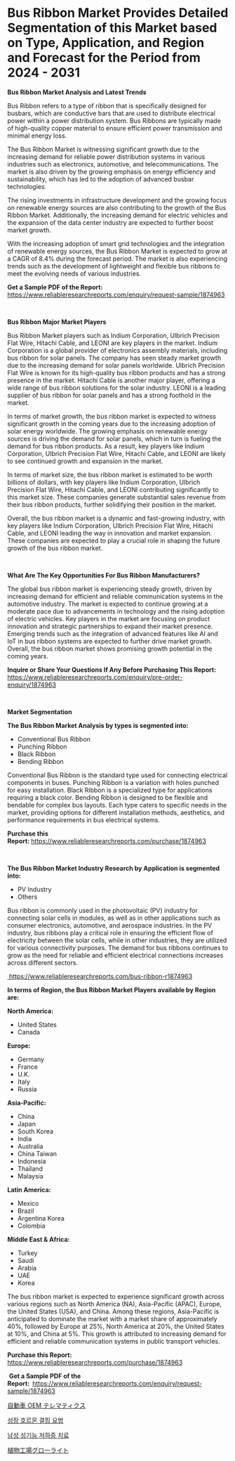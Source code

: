 <p><h1>Bus Ribbon Market Provides Detailed Segmentation of this Market based on Type, Application, and Region and Forecast for the Period from 2024 - 2031</h1></p><p><strong>Bus Ribbon Market Analysis and Latest Trends</strong></p>
<p><p>Bus Ribbon refers to a type of ribbon that is specifically designed for busbars, which are conductive bars that are used to distribute electrical power within a power distribution system. Bus Ribbons are typically made of high-quality copper material to ensure efficient power transmission and minimal energy loss.</p><p>The Bus Ribbon Market is witnessing significant growth due to the increasing demand for reliable power distribution systems in various industries such as electronics, automotive, and telecommunications. The market is also driven by the growing emphasis on energy efficiency and sustainability, which has led to the adoption of advanced busbar technologies.</p><p>The rising investments in infrastructure development and the growing focus on renewable energy sources are also contributing to the growth of the Bus Ribbon Market. Additionally, the increasing demand for electric vehicles and the expansion of the data center industry are expected to further boost market growth.</p><p>With the increasing adoption of smart grid technologies and the integration of renewable energy sources, the Bus Ribbon Market is expected to grow at a CAGR of 8.4% during the forecast period. The market is also experiencing trends such as the development of lightweight and flexible bus ribbons to meet the evolving needs of various industries.</p></p>
<p><strong>Get a Sample PDF of the Report:&nbsp;</strong> <a href="https://www.reliableresearchreports.com/enquiry/request-sample/1874963">https://www.reliableresearchreports.com/enquiry/request-sample/1874963</a></p>
<p>&nbsp;</p>
<p><strong>Bus Ribbon Major Market Players</strong></p>
<p><p>Bus Ribbon Market players such as Indium Corporation, Ulbrich Precision Flat Wire, Hitachi Cable, and LEONI are key players in the market. Indium Corporation is a global provider of electronics assembly materials, including bus ribbon for solar panels. The company has seen steady market growth due to the increasing demand for solar panels worldwide. Ulbrich Precision Flat Wire is known for its high-quality bus ribbon products and has a strong presence in the market. Hitachi Cable is another major player, offering a wide range of bus ribbon solutions for the solar industry. LEONI is a leading supplier of bus ribbon for solar panels and has a strong foothold in the market.</p><p>In terms of market growth, the bus ribbon market is expected to witness significant growth in the coming years due to the increasing adoption of solar energy worldwide. The growing emphasis on renewable energy sources is driving the demand for solar panels, which in turn is fueling the demand for bus ribbon products. As a result, key players like Indium Corporation, Ulbrich Precision Flat Wire, Hitachi Cable, and LEONI are likely to see continued growth and expansion in the market.</p><p>In terms of market size, the bus ribbon market is estimated to be worth billions of dollars, with key players like Indium Corporation, Ulbrich Precision Flat Wire, Hitachi Cable, and LEONI contributing significantly to this market size. These companies generate substantial sales revenue from their bus ribbon products, further solidifying their position in the market.</p><p>Overall, the bus ribbon market is a dynamic and fast-growing industry, with key players like Indium Corporation, Ulbrich Precision Flat Wire, Hitachi Cable, and LEONI leading the way in innovation and market expansion. These companies are expected to play a crucial role in shaping the future growth of the bus ribbon market.</p></p>
<p>&nbsp;</p>
<p><strong>What Are The Key Opportunities For Bus Ribbon Manufacturers?</strong></p>
<p><p>The global bus ribbon market is experiencing steady growth, driven by increasing demand for efficient and reliable communication systems in the automotive industry. The market is expected to continue growing at a moderate pace due to advancements in technology and the rising adoption of electric vehicles. Key players in the market are focusing on product innovation and strategic partnerships to expand their market presence. Emerging trends such as the integration of advanced features like AI and IoT in bus ribbon systems are expected to further drive market growth. Overall, the bus ribbon market shows promising growth potential in the coming years.</p></p>
<p><strong>Inquire or Share Your Questions If Any Before Purchasing This Report:</strong> <a href="https://www.reliableresearchreports.com/enquiry/pre-order-enquiry/1874963">https://www.reliableresearchreports.com/enquiry/pre-order-enquiry/1874963</a></p>
<p>&nbsp;</p>
<p><strong>Market Segmentation</strong></p>
<p><strong>The Bus Ribbon Market Analysis by types is segmented into:</strong></p>
<p><ul><li>Conventional Bus Ribbon</li><li>Punching Ribbon</li><li>Black Ribbon</li><li>Bending Ribbon</li></ul></p>
<p><p>Conventional Bus Ribbon is the standard type used for connecting electrical components in buses. Punching Ribbon is a variation with holes punched for easy installation. Black Ribbon is a specialized type for applications requiring a black color. Bending Ribbon is designed to be flexible and bendable for complex bus layouts. Each type caters to specific needs in the market, providing options for different installation methods, aesthetics, and performance requirements in bus electrical systems.</p></p>
<p><strong>Purchase this Report:&nbsp;</strong><a href="https://www.reliableresearchreports.com/purchase/1874963">https://www.reliableresearchreports.com/purchase/1874963</a></p>
<p>&nbsp;</p>
<p><strong>The Bus Ribbon Market Industry Research by Application is segmented into:</strong></p>
<p><ul><li>PV Industry</li><li>Others</li></ul></p>
<p><p>Bus ribbon is commonly used in the photovoltaic (PV) industry for connecting solar cells in modules, as well as in other applications such as consumer electronics, automotive, and aerospace industries. In the PV industry, bus ribbons play a critical role in ensuring the efficient flow of electricity between the solar cells, while in other industries, they are utilized for various connectivity purposes. The demand for bus ribbons continues to grow as the need for reliable and efficient electrical connections increases across different sectors.</p></p>
<p><a href="https://www.reliableresearchreports.com/bus-ribbon-r1874963">&nbsp;https://www.reliableresearchreports.com/bus-ribbon-r1874963</a></p>
<p><strong>In terms of Region, the Bus Ribbon Market Players available by Region are:</strong></p>
<p>
    <p> <strong> North America: </strong>
        <ul>
            <li>United States</li>
            <li>Canada</li>
        </ul>
        </p> 
    <p> <strong> Europe: </strong>
        <ul>
            <li>Germany</li>
            <li>France</li>
            <li>U.K.</li>
            <li>Italy</li>
            <li>Russia</li>
        </ul>
        </p> 
    <p> <strong> Asia-Pacific: </strong>
        <ul>
            <li>China</li>
            <li>Japan</li>
            <li>South Korea</li>
            <li>India</li>
            <li>Australia</li>
            <li>China Taiwan</li>
            <li>Indonesia</li>
            <li>Thailand</li>
            <li>Malaysia</li>
        </ul>
        </p> 
    <p> <strong> Latin America: </strong>
        <ul>
            <li>Mexico</li>
            <li>Brazil</li>
            <li>Argentina Korea</li>
            <li>Colombia</li>
        </ul>
        </p> 
    <p> <strong> Middle East & Africa: </strong>
        <ul>
            <li>Turkey</li>
            <li>Saudi</li>
            <li>Arabia</li>
            <li>UAE</li>
            <li>Korea</li>
        </ul>
    </p>
    </p>
<p><p>The bus ribbon market is expected to experience significant growth across various regions such as North America (NA), Asia-Pacific (APAC), Europe, the United States (USA), and China. Among these regions, Asia-Pacific is anticipated to dominate the market with a market share of approximately 40%, followed by Europe at 25%, North America at 20%, the United States at 10%, and China at 5%. This growth is attributed to increasing demand for efficient and reliable communication systems in public transport vehicles.</p></p>
<p><strong>Purchase this Report: </strong><a href="https://www.reliableresearchreports.com/purchase/1874963">https://www.reliableresearchreports.com/purchase/1874963</a></p>
<p>&nbsp;<strong>Get a Sample PDF of the Report:&nbsp;&nbsp;</strong><a href="https://www.reliableresearchreports.com/enquiry/request-sample/1874963">https://www.reliableresearchreports.com/enquiry/request-sample/1874963</a></p>
<p><strong></strong></p>
<p><p><a href="https://medium.com/@amandasantosxavier51/%E8%87%AA%E5%8B%95%E8%BB%8Aoem%E3%83%86%E3%83%AC%E3%83%9E%E3%83%86%E3%82%A3%E3%82%AF%E3%82%B9%E5%B8%82%E5%A0%B4-2024%E5%B9%B4%E3%81%8B%E3%82%892031%E5%B9%B4%E3%81%BE%E3%81%A7%E3%81%AE%E6%A5%AD%E7%95%8C%E5%8B%95%E5%90%91%E3%81%A8%E4%BA%88%E6%B8%AC-81ab7023f26f">自動車 OEM テレマティクス</a></p><p><a href="https://medium.com/@haroldwarren626/%EC%84%B1%EC%9E%A5-%ED%98%B8%EB%A5%B4%EB%AA%AC-%EA%B2%B0%ED%95%8D-%EC%B9%98%EB%A3%8C-%EC%8B%9C%EC%9E%A5-%EA%B7%9C%EB%AA%A8%EB%8A%94-%EC%97%B0%ED%8F%89%EA%B7%A0-%EC%84%B1%EC%9E%A5%EC%9C%A8-%EB%A1%9C-%EC%A6%9D%EA%B0%80%ED%95%98%EA%B3%A0-%EC%9E%88%EC%9C%BC%EB%A9%B0-%EC%9D%B4-%EB%B3%B4%EA%B3%A0%EC%84%9C%EB%8A%94-%EC%8B%9C%EC%9E%A5-%EC%84%B8%EB%B6%84%ED%99%94-%EC%84%B1%EC%9E%A5-%EB%B0%8F-2024%EB%85%84%EB%B6%80%ED%84%B0-2031%EB%85%84%EA%B9%8C%EC%A7%80%EC%9D%98-%EC%98%88%EC%B8%A1-%EB%B6%84%EC%84%9D%EC%9D%84-%EB%8B%A4%EB%A3%B9%EB%8B%88%EB%8B%A4-e9ff6fe05c38">성장 호르몬 결핍 요법</a></p><p><a href="https://medium.com/@haroldwarren626/%EB%82%A8%EC%84%B1-%EC%A0%80%EC%84%AC%EC%A6%9D-%EC%B9%98%EB%A3%8C-%EC%8B%9C%EC%9E%A5-%EA%B7%9C%EB%AA%A8-%EC%A0%90%EC%9C%A0%EC%9C%A8-%EB%B0%8F-%ED%8A%B8%EB%A0%8C%EB%93%9C-%EB%B6%84%EC%84%9D-%EB%B3%B4%EA%B3%A0%EC%84%9C-%EC%B5%9C%EC%A2%85-%EC%82%AC%EC%9A%A9%EC%B2%98-%EB%B3%91%EC%9B%90-%EC%95%BD%EA%B5%AD-%EA%B8%B0%ED%83%80-%EC%9B%90%EB%A3%8C%EB%B3%84-%EA%B7%B8%EB%A6%AC%EA%B3%A0-2031%EB%85%84%EA%B9%8C%EC%A7%80%EC%9D%98-%EC%98%88%EC%B8%A1%EA%B9%8C%EC%A7%80-4340d074ad7c">남성 성기능 저하증 치료</a></p><p><a href="https://medium.com/@amandasantosxavier51/%E3%82%B0%E3%83%AD%E3%83%BC%E3%83%90%E3%83%AB-%E3%83%97%E3%83%A9%E3%83%B3%E3%83%88-%E3%83%95%E3%82%A1%E3%82%AF%E3%83%88%E3%83%AA%E3%83%BC%E3%81%AE%E6%88%90%E9%95%B7%E3%81%99%E3%82%8B%E7%85%A7%E6%98%8E%E5%B8%82%E5%A0%B4%E3%81%AF-2024%E5%B9%B4%E3%81%8B%E3%82%892031%E5%B9%B4%E3%81%BE%E3%81%A7%E3%81%AE%E6%9C%9F%E9%96%93%E3%81%AB-%E3%81%AEcagr%E3%81%A7%E6%88%90%E9%95%B7%E3%81%99%E3%82%8B%E3%81%A8%E4%BA%88%E6%B8%AC%E3%81%95%E3%82%8C%E3%81%A6%E3%81%84%E3%81%BE%E3%81%99-168fcabfdb75">植物工場グローライト</a></p></p>